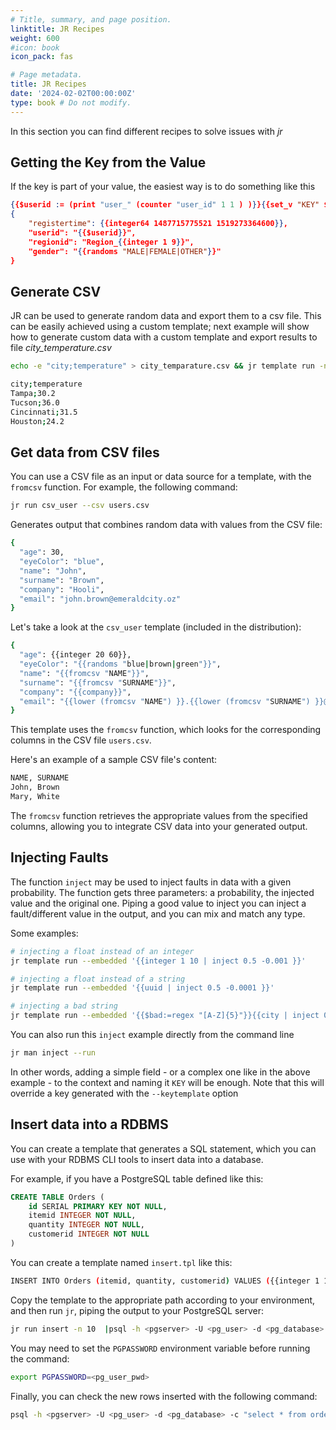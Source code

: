 ```yaml
---
# Title, summary, and page position.
linktitle: JR Recipes
weight: 600
#icon: book
icon_pack: fas

# Page metadata.
title: JR Recipes
date: '2024-02-02T00:00:00Z'
type: book # Do not modify.
---
```


In this section you can find different recipes to solve issues with _jr_ 

## Getting the Key from the Value

If the key is part of your value, the easiest way is to do something like this

```json
{{$userid := (print "user_" (counter "user_id" 1 1 ) )}}{{set_v "KEY" $userid }}
{
    "registertime": {{integer64 1487715775521 1519273364600}},
    "userid": "{{$userid}}",
    "regionid": "Region_{{integer 1 9}}",
    "gender": "{{randoms "MALE|FEMALE|OTHER"}}"
}
```

## Generate CSV

JR can be used to generate random data and export them to a csv file. This can be easily achieved using a custom template; next example will show how to generate custom data with a custom template and export results to file _city_temperature.csv_

```bash
echo -e "city;temperature" > city_temparature.csv && jr template run -n 4 --embedded '{{city}};{{format_float "%.1f" (floating 40 5)}}' >> city_temparature.csv
```

```bash
city;temperature
Tampa;30.2
Tucson;36.0
Cincinnati;31.5
Houston;24.2
```

## Get data from CSV files

You can use a CSV file as an input or data source for a template, with the `fromcsv` function. 
For example, the following command:

```bash
jr run csv_user --csv users.csv
```

Generates output that combines random data with values from the CSV file:

```bash
{
  "age": 30,
  "eyeColor": "blue",
  "name": "John",
  "surname": "Brown",
  "company": "Hooli",
  "email": "john.brown@emeraldcity.oz"
}
```

Let's take a look at the `csv_user` template (included in the distribution):

```bash
{
  "age": {{integer 20 60}},
  "eyeColor": "{{randoms "blue|brown|green"}}",
  "name": "{{fromcsv "NAME"}}",
  "surname": "{{fromcsv "SURNAME"}}",
  "company": "{{company}}",
  "email": "{{lower (fromcsv "NAME") }}.{{lower (fromcsv "SURNAME") }}@emeraldcity.oz"
}
```

This template uses the `fromcsv` function, which looks for the corresponding columns in the CSV file `users.csv`.

Here's an example of a sample CSV file's content:

```bash
NAME, SURNAME
John, Brown
Mary, White
```

The `fromcsv` function retrieves the appropriate values from the specified columns, allowing you to integrate CSV data into your generated output.

## Injecting Faults

The function `inject` may be used to inject faults in data with a given probability.
The function gets three parameters: a probability, the injected value and the original one.
Piping a good value to inject you can inject a fault/different value in the output, and you can mix and match any type.

Some examples:
```bash
# injecting a float instead of an integer
jr template run --embedded '{{integer 1 10 | inject 0.5 -0.001 }}'

# injecting a float instead of a string
jr template run --embedded '{{uuid | inject 0.5 -0.0001 }}'

# injecting a bad string
jr template run --embedded '{{$bad:=regex "[A-Z]{5}"}}{{city | inject 0.5 $bad }}'
```

You can also run this `inject` example directly from the command line

```bash
jr man inject --run
```


In other words, adding a simple field - or a complex one like in the above example - to the context and naming it `KEY` will be enough. 
Note that this will override a key generated with the `--keytemplate` option


## Insert data into a RDBMS

You can create a template that generates a SQL statement, which you can use with your RDBMS CLI tools to insert data into a database.

For example, if you have a PostgreSQL table defined like this:

```sql
CREATE TABLE Orders (
	id SERIAL PRIMARY KEY NOT NULL,
	itemid INTEGER NOT NULL,
	quantity INTEGER NOT NULL,
	customerid INTEGER NOT NULL
)
```

You can create a template named `insert.tpl` like this:

```bash
INSERT INTO Orders (itemid, quantity, customerid) VALUES ({{integer 1 1000}},{{integer 1 10}}, {{integer 1 100}} );
```

Copy the template to the appropriate path according to your environment, and then run  `jr`, piping the output to your PostgreSQL server:

```bash
jr run insert -n 10  |psql -h <pgserver> -U <pg_user> -d <pg_database>
```

You may need to set the `PGPASSWORD` environment variable before running the command:

```bash
export PGPASSWORD=<pg_user_pwd>
```

Finally, you can check the new rows inserted with the following command:

```bash
psql -h <pgserver> -U <pg_user> -d <pg_database> -c "select * from orders"
```

